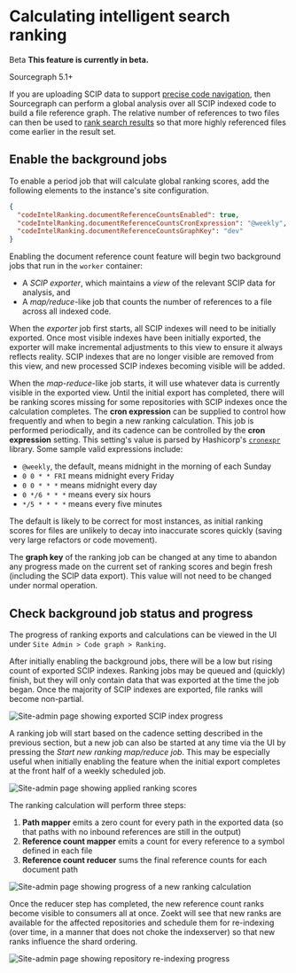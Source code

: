 # Calculating intelligent search ranking

<aside class="beta">
<p>
<span class="badge badge-beta">Beta</span> <strong>This feature is currently in beta.</strong>
</p>
</aside>

<span class="badge badge-note">Sourcegraph 5.1+</span>

If you are uploading SCIP data to support [precise code navigation](./../../../code_navigation/explanations/precise_code_navigation.md), then Sourcegraph can perform a global analysis over all SCIP indexed code to build a file reference graph. The relative number of references to two files can then be used to [rank search results](./indexed-ranking.md) so that more highly referenced files come earlier in the result set.

## Enable the background jobs

To enable a period job that will calculate global ranking scores, add the following elements to the instance's site configuration.

```json
{
  "codeIntelRanking.documentReferenceCountsEnabled": true,
  "codeIntelRanking.documentReferenceCountsCronExpression": "@weekly",
  "codeIntelRanking.documentReferenceCountsGraphKey": "dev"
}
```

Enabling the document reference count feature will begin two background jobs that run in the `worker` container:

- A _SCIP exporter_, which maintains a _view_ of the relevant SCIP data for analysis, and
- A _map/reduce_-like job that counts the number of references to a file across all indexed code.

When the _exporter_ job first starts, all SCIP indexes will need to be initially exported. Once most visible indexes have been initially exported, the exporter will make incremental adjustments to this view to ensure it always reflects reality. SCIP indexes that are no longer visible are removed from this view, and new processed SCIP indexes becoming visible will be added.

When the _map-reduce_-like job starts, it will use whatever data is currently visible in the exported view. Until the initial export has completed, there will be ranking scores missing for some repositories with SCIP indexes once the calculation completes. The **cron expression** can be supplied to control how frequently and when to begin a new ranking calculation. This job is performed periodically, and its cadence can be controlled by the **cron expression** setting. This setting's value is parsed by Hashicorp's [`cronexpr`](https://github.com/hashicorp/cronexpr) library. Some sample valid expressions include:
- `@weekly`, the default, means midnight in the morning of each Sunday
- `0 0 * * FRI` means midnight every Friday
- `0 0 * * *` means midnight every day
- `0 */6 * * *` means every six hours
- `*/5 * * * *` means every five minutes

The default is likely to be correct for most instances, as initial ranking scores for files are unlikely to decay into inaccurate scores quickly (saving very large refactors or code movement).

The **graph key** of the ranking job can be changed at any time to abandon any progress made on the current set of ranking scores and begin fresh (including the SCIP data export). This value will not need to be changed under normal operation.

## Check background job status and progress

The progress of ranking exports and calculations can be viewed in the UI under `Site Admin > Code graph > Ranking`.

After initially enabling the background jobs, there will be a low but rising count of exported SCIP indexes. Ranking jobs may be queued and (quickly) finish, but they will only contain data that was exported at the time the job began. Once the majority of SCIP indexes are exported, file ranks will become non-partial.

![Site-admin page showing exported SCIP index progress](https://storage.googleapis.com/sourcegraph-assets/docs/images/ranking/5.1/exporting.png)

A ranking job will start based on the cadence setting described in the previous section, but a new job can also be started at any time via the UI by pressing the _Start new ranking map/reduce job_. This may be especially useful when initially enabling the feature when the initial export completes at the front half of a weekly scheduled job.

![Site-admin page showing applied ranking scores](https://storage.googleapis.com/sourcegraph-assets/docs/images/ranking/5.1/finished.png)

The ranking calculation will perform three steps:
1. **Path mapper** emits a zero count for every path in the exported data (so that paths with no inbound references are still in the output)
2. **Reference count mapper** emits a count for every reference to a symbol defined in each file
3. **Reference count reducer** sums the final reference counts for each document path

![Site-admin page showing progress of a new ranking calculation](https://storage.googleapis.com/sourcegraph-assets/docs/images/ranking/5.1/calculating.png)

Once the reducer step has completed, the new reference count ranks become visible to consumers all at once. Zoekt will see that new ranks are available for the affected repositories and schedule them for re-indexing (over time, in a manner that does not choke the indexserver) so that new ranks influence the shard ordering.

![Site-admin page showing repository re-indexing progress](https://storage.googleapis.com/sourcegraph-assets/docs/images/ranking/5.1/unindexed.png)
